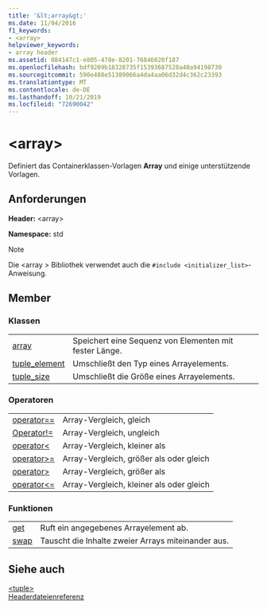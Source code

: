 ```yaml
---
title: '&lt;array&gt;'
ms.date: 11/04/2016
f1_keywords:
- <array>
helpviewer_keywords:
- array header
ms.assetid: 084147c1-e805-478e-8201-76846020f187
ms.openlocfilehash: bdf9209b18328735f15393687528a40a94198730
ms.sourcegitcommit: 590e488e51389066a4da4aa06d32d4c362c23393
ms.translationtype: MT
ms.contentlocale: de-DE
ms.lasthandoff: 10/21/2019
ms.locfileid: "72690042"
---
```

# <a name="ltarraygt"></a>&lt;array&gt;

Definiert das Containerklassen-Vorlagen **Array** und einige unterstützende Vorlagen.

## <a name="requirements"></a>Anforderungen

**Header:** \<array>

**Namespace:** std

> [!NOTE]
> Die \<array > Bibliothek verwendet auch die `#include <initializer_list>`-Anweisung.

## <a name="members"></a>Member

### <a name="classes"></a>Klassen

|||
|-|-|
|[array](../standard-library/array-class-stl.md)|Speichert eine Sequenz von Elementen mit fester Länge.|
|[tuple_element](../standard-library/tuple-element-class-tuple.md)|Umschließt den Typ eines Arrayelements.|
|[tuple_size](../standard-library/tuple-size-class-tuple.md)|Umschließt die Größe eines Arrayelements.|

### <a name="operators"></a>Operatoren

|||
|-|-|
|[operator==](../standard-library/array-operators.md#op_eq_eq)|Array-Vergleich, gleich|
|[Operator!=](../standard-library/array-operators.md#op_neq)|Array-Vergleich, ungleich|
|[operator\<](../standard-library/array-operators.md#op_lt)|Array-Vergleich, kleiner als|
|[operator>=](../standard-library/array-operators.md#op_gt_eq)|Array-Vergleich, größer als oder gleich|
|[operator>](../standard-library/array-operators.md#op_gt)|Array-Vergleich, größer als|
|[operator<=](../standard-library/array-operators.md#op_lt_eq)|Array-Vergleich, kleiner als oder gleich|

### <a name="functions"></a>Funktionen

|||
|-|-|
|[get](../standard-library/array-functions.md#get)|Ruft ein angegebenes Arrayelement ab.|
|[swap](../standard-library/array-functions.md#swap)|Tauscht die Inhalte zweier Arrays miteinander aus.|

## <a name="see-also"></a>Siehe auch

[\<tuple>](../standard-library/tuple.md)\
[Headerdateienreferenz](../standard-library/cpp-standard-library-header-files.md)
